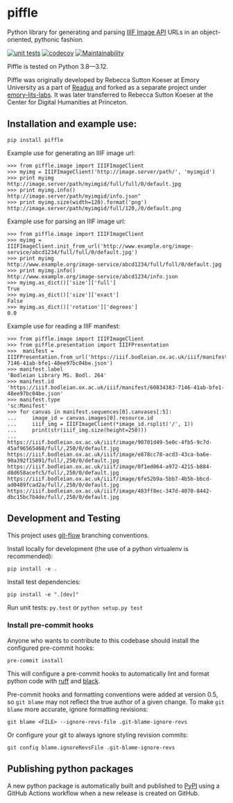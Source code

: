 # piffle

Python library for generating and parsing [IIIF Image API](http://iiif.io/api/image/2.1/) URLs in an
object-oriented, pythonic fashion.

[![unit tests](https://github.com/Princeton-CDH/piffle/actions/workflows/unit_tests.yml/badge.svg)](https://github.com/Princeton-CDH/piffle/actions/workflows/unit_tests.yml)
[![codecov](https://codecov.io/gh/Princeton-CDH/piffle/branch/main/graph/badge.svg)](https://codecov.io/gh/Princeton-CDH/piffle)
[![Maintainability](https://api.codeclimate.com/v1/badges/d37850d90592f9d628df/maintainability)](https://codeclimate.com/github/Princeton-CDH/piffle/maintainability)


Piffle is tested on Python 3.8—3.12.

Piffle was originally developed by Rebecca Sutton Koeser at Emory University as a part of [Readux](https://github.com/ecds/readux) and forked as a separate project under [emory-lits-labs](https://github.com/emory-lits-labs/). It was later transferred to Rebecca Sutton Koeser at the Center for Digital Humanities at Princeton.

## Installation and example use:

`pip install piffle`

Example use for generating an IIIF image url:

```
>>> from piffle.image import IIIFImageClient
>>> myimg = IIIFImageClient('http://image.server/path/', 'myimgid')
>>> print myimg
http://image.server/path/myimgid/full/full/0/default.jpg
>>> print myimg.info()
http://image.server/path/myimgid/info.json"
>>> print myimg.size(width=120).format('png')
http://image.server/path/myimgid/full/120,/0/default.png
```

Example use for parsing an IIIF image url:

```
>>> from piffle.image import IIIFImageClient
>>> myimg = IIIFImageClient.init_from_url('http://www.example.org/image-service/abcd1234/full/full/0/default.jpg')
>>> print myimg
http://www.example.org/image-service/abcd1234/full/full/0/default.jpg
>>> print myimg.info()
http://www.example.org/image-service/abcd1234/info.json
>>> myimg.as_dict()['size']['full']
True
>>> myimg.as_dict()['size']['exact']
False
>>> myimg.as_dict()['rotation']['degrees']
0.0
```

Example use for reading a IIIF manifest:

```
>>> from piffle.image import IIIFImageClient
>>> from piffle.presentation import IIIFPresentation
>>>  manifest = IIIFPresentation.from_url('https://iiif.bodleian.ox.ac.uk/iiif/manifest/60834383-7146-41ab-bfe1-48ee97bc04be.json')
>>> manifest.label
'Bodleian Library MS. Bodl. 264'
>>> manifest.id
'https://iiif.bodleian.ox.ac.uk/iiif/manifest/60834383-7146-41ab-bfe1-48ee97bc04be.json'
>>> manifest.type
'sc:Manifest'
>>> for canvas in manifest.sequences[0].canvases[:5]:
...     image_id = canvas.images[0].resource.id
...     iiif_img = IIIFImageClient(*image_id.rsplit('/', 1))
...     print(str(iiif_img.size(height=250)))
...
https://iiif.bodleian.ox.ac.uk/iiif/image/90701d49-5e0c-4fb5-9c7d-45af96565468/full/,250/0/default.jpg
https://iiif.bodleian.ox.ac.uk/iiif/image/e878cc78-acd3-43ca-ba6e-90a392f15891/full/,250/0/default.jpg
https://iiif.bodleian.ox.ac.uk/iiif/image/0f1ed064-a972-4215-b884-d8d658acefc5/full/,250/0/default.jpg
https://iiif.bodleian.ox.ac.uk/iiif/image/6fe52b9a-5bb7-4b5b-bbcd-ad0489fcad2a/full/,250/0/default.jpg
https://iiif.bodleian.ox.ac.uk/iiif/image/483ff8ec-347d-4070-8442-dbc15bc7b4de/full/,250/0/default.jpg
```

## Development and Testing

This project uses [git-flow](https://github.com/nvie/gitflow) branching conventions.

Install locally for development (the use of a python virtualenv is recommended):

`pip install -e .`

Install test dependencies:

`pip install -e ".[dev]"`

Run unit tests: `py.test` or `python setup.py test`

### Install pre-commit hooks

Anyone who wants to contribute to this codebase should install the configured pre-commit hooks:

```
pre-commit install
```

This will configure a pre-commit hooks to automatically lint and format python code with [ruff](https://github.com/astral-sh/ruff) and [black](https://github.com/psf/black).

Pre-commit hooks and formatting conventions were added at version 0.5, so ``git blame`` may not reflect the true author of a given change. To make ``git blame`` more accurate, ignore formatting revisions:

```
git blame <FILE> --ignore-revs-file .git-blame-ignore-revs
```

Or configure your git to always ignore styling revision commits:
```
git config blame.ignoreRevsFile .git-blame-ignore-revs
```

## Publishing python packages

A new python package is automatically built and published to [PyPI](https://pypi.python.org/pypi) using a GitHub Actions workflow when a new release is created on GitHub.
